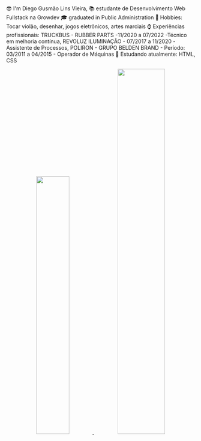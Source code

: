 😎 I'm Diego Gusmão Lins Vieira,
📚 estudante de Desenvolvimento Web Fullstack na Growdev
🎓 graduated in Public Administration
🎱 Hobbies: Tocar violão, desenhar, jogos eletrônicos, artes marciais
⌚ Experiências profissionais: TRUCKBUS - RUBBER PARTS -11/2020 a 07/2022 -Técnico em melhoria contínua, REVOLUZ ILUMINAÇÃO - 07/2017 a 11/2020 -Assistente de Processos, POLIRON - GRUPO BELDEN BRAND - Período: 03/2011 a 04/2015 - Operador de Máquinas
📗 Estudando atualmente: HTML, CSS


<div align="center">
  <a href="https://github.com/DiegoGLins">
  <img width="42%" src="https://github-readme-stats.vercel.app/api?username=DiegoGLins&show_icons=true&theme=dracula&include_all_commits=true&count_private=true"/>
  <img width="50%" src="https://github-readme-stats.vercel.app/api/top-langs/?username=DiegoGLins&layout=compact&langs_count=7&theme=dracula"/>
</div>
